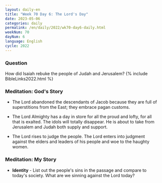 ```yaml
---
layout: daily-en
title: "Week 70 Day 6: The Lord's Day"
date: 2023-05-06
categories: daily
permalink: /en/daily/2022/wk70-day6-daily.html
weekNum: 70
dayNum: 6
language: English
cycle: 2022
---
```

### Question     
How did Isaiah rebuke the people of Judah and Jerusalem?
{% include BibleLinks2022.html %}

### Meditation: God's Story   
+ The Lord abandoned the descendants of Jacob because they are full of superstitions from the East; they embrace pagan customs. 

+ The Lord Almighty has a day in store for all the proud and lofty, for all that is exalted. The idols will totally disappear. He is about to take from Jerusalem and Judah both supply and support. 

+ The Lord rises to judge the people. The Lord enters into judgment against the elders and leaders of his people and woe to the haughty women. 

### Meditation: My Story   
+ **Identity** - List out the people's sins in the passage and compare to today's society. What are we sinning against the Lord today? 

